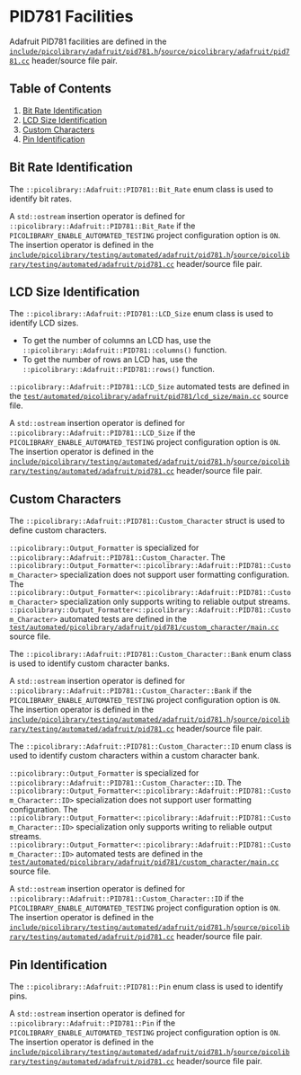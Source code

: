 # PID781 Facilities
Adafruit PID781 facilities are defined in the
[`include/picolibrary/adafruit/pid781.h`](https://github.com/apcountryman/picolibrary/blob/main/include/picolibrary/adafruit/pid781.h)/[`source/picolibrary/adafruit/pid781.cc`](https://github.com/apcountryman/picolibrary/blob/main/source/picolibrary/adafruit/pid781.cc)
header/source file pair.

## Table of Contents
1. [Bit Rate Identification](#bit-rate-identification)
1. [LCD Size Identification](#lcd-size-identification)
1. [Custom Characters](#custom-characters)
1. [Pin Identification](#pin-identification)

## Bit Rate Identification
The `::picolibrary::Adafruit::PID781::Bit_Rate` enum class is used to identify bit rates.

A `std::ostream` insertion operator is defined for
`::picolibrary::Adafruit::PID781::Bit_Rate` if the `PICOLIBRARY_ENABLE_AUTOMATED_TESTING`
project configuration option is `ON`.
The insertion operator is defined in the
[`include/picolibrary/testing/automated/adafruit/pid781.h`](https://github.com/apcountryman/picolibrary/blob/main/include/picolibrary/testing/automated/adafruit/pid781.h)/[`source/picolibrary/testing/automated/adafruit/pid781.cc`](https://github.com/apcountryman/picolibrary/blob/main/source/picolibrary/testing/automated/adafruit/pid781.cc)
header/source file pair.

## LCD Size Identification
The `::picolibrary::Adafruit::PID781::LCD_Size` enum class is used to identify LCD sizes.
- To get the number of columns an LCD has, use the
  `::picolibrary::Adafruit::PID781::columns()` function.
- To get the number of rows an LCD has, use the `::picolibrary::Adafruit::PID781::rows()`
  function.

`::picolibrary::Adafruit::PID781::LCD_Size` automated tests are defined in the
[`test/automated/picolibrary/adafruit/pid781/lcd_size/main.cc`](https://github.com/apcountryman/picolibrary/blob/main/test/automated/picolibrary/adafruit/pid781/lcd_size/main.cc)
source file.

A `std::ostream` insertion operator is defined for
`::picolibrary::Adafruit::PID781::LCD_Size` if the `PICOLIBRARY_ENABLE_AUTOMATED_TESTING`
project configuration option is `ON`.
The insertion operator is defined in the
[`include/picolibrary/testing/automated/adafruit/pid781.h`](https://github.com/apcountryman/picolibrary/blob/main/include/picolibrary/testing/automated/adafruit/pid781.h)/[`source/picolibrary/testing/automated/adafruit/pid781.cc`](https://github.com/apcountryman/picolibrary/blob/main/source/picolibrary/testing/automated/adafruit/pid781.cc)
header/source file pair.

## Custom Characters
The `::picolibrary::Adafruit::PID781::Custom_Character` struct is used to define custom
characters.

`::picolibrary::Output_Formatter` is specialized for
`::picolibrary::Adafruit::PID781::Custom_Character`.
The `::picolibrary::Output_Formatter<::picolibrary::Adafruit::PID781::Custom_Character>`
specialization does not support user formatting configuration.
The `::picolibrary::Output_Formatter<::picolibrary::Adafruit::PID781::Custom_Character>`
specialization only supports writing to reliable output streams.
`::picolibrary::Output_Formatter<::picolibrary::Adafruit::PID781::Custom_Character>`
automated tests are defined in the
[`test/automated/picolibrary/adafruit/pid781/custom_character/main.cc`](https://github.com/apcountryman/picolibrary/blob/main/test/automated/picolibrary/adafruit/pid781/custom_character/main.cc)
source file.

The `::picolibrary::Adafruit::PID781::Custom_Character::Bank` enum class is used to
identify custom character banks.

A `std::ostream` insertion operator is defined for
`::picolibrary::Adafruit::PID781::Custom_Character::Bank` if the
`PICOLIBRARY_ENABLE_AUTOMATED_TESTING` project configuration option is `ON`.
The insertion operator is defined in the
[`include/picolibrary/testing/automated/adafruit/pid781.h`](https://github.com/apcountryman/picolibrary/blob/main/include/picolibrary/testing/automated/adafruit/pid781.h)/[`source/picolibrary/testing/automated/adafruit/pid781.cc`](https://github.com/apcountryman/picolibrary/blob/main/source/picolibrary/testing/automated/adafruit/pid781.cc)
header/source file pair.

The `::picolibrary::Adafruit::PID781::Custom_Character::ID` enum class is used to identify
custom characters within a custom character bank.

`::picolibrary::Output_Formatter` is specialized for
`::picolibrary::Adafruit::PID781::Custom_Character::ID`.
The
`::picolibrary::Output_Formatter<::picolibrary::Adafruit::PID781::Custom_Character::ID>`
specialization does not support user formatting configuration.
The
`::picolibrary::Output_Formatter<::picolibrary::Adafruit::PID781::Custom_Character::ID>`
specialization only supports writing to reliable output streams.
`::picolibrary::Output_Formatter<::picolibrary::Adafruit::PID781::Custom_Character::ID>`
automated tests are defined in the
[`test/automated/picolibrary/adafruit/pid781/custom_character/main.cc`](https://github.com/apcountryman/picolibrary/blob/main/test/automated/picolibrary/adafruit/pid781/custom_character/main.cc)
source file.

A `std::ostream` insertion operator is defined for
`::picolibrary::Adafruit::PID781::Custom_Character::ID` if the
`PICOLIBRARY_ENABLE_AUTOMATED_TESTING` project configuration option is `ON`.
The insertion operator is defined in the
[`include/picolibrary/testing/automated/adafruit/pid781.h`](https://github.com/apcountryman/picolibrary/blob/main/include/picolibrary/testing/automated/adafruit/pid781.h)/[`source/picolibrary/testing/automated/adafruit/pid781.cc`](https://github.com/apcountryman/picolibrary/blob/main/source/picolibrary/testing/automated/adafruit/pid781.cc)
header/source file pair.

## Pin Identification
The `::picolibrary::Adafruit::PID781::Pin` enum class is used to identify pins.

A `std::ostream` insertion operator is defined for `::picolibrary::Adafruit::PID781::Pin`
if the `PICOLIBRARY_ENABLE_AUTOMATED_TESTING` project configuration option is `ON`.
The insertion operator is defined in the
[`include/picolibrary/testing/automated/adafruit/pid781.h`](https://github.com/apcountryman/picolibrary/blob/main/include/picolibrary/testing/automated/adafruit/pid781.h)/[`source/picolibrary/testing/automated/adafruit/pid781.cc`](https://github.com/apcountryman/picolibrary/blob/main/source/picolibrary/testing/automated/adafruit/pid781.cc)
header/source file pair.
